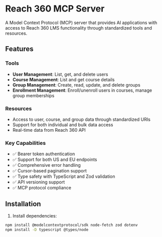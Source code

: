 # Reach 360 MCP Server

A Model Context Protocol (MCP) server that provides AI applications with access to Reach 360 LMS functionality through standardized tools and resources.

## Features

### Tools
- **User Management**: List, get, and delete users
- **Course Management**: List and get course details
- **Group Management**: Create, read, update, and delete groups
- **Enrollment Management**: Enroll/unenroll users in courses, manage group memberships

### Resources
- Access to user, course, and group data through standardized URIs
- Support for both individual and bulk data access
- Real-time data from Reach 360 API

### Key Capabilities
- ✅ Bearer token authentication
- ✅ Support for both US and EU endpoints
- ✅ Comprehensive error handling
- ✅ Cursor-based pagination support
- ✅ Type safety with TypeScript and Zod validation
- ✅ API versioning support
- ✅ MCP protocol compliance

## Installation

1. Install dependencies:
```bash
npm install @modelcontextprotocol/sdk node-fetch zod dotenv
npm install -D typescript @types/node
